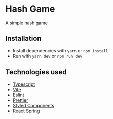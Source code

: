 # Hash Game

A simple hash game

## Installation

- Install dependencies with `yarn` or `npm install`
- Run with `yarn dev` or `npm run dev`

## Technologies used

- [Typescript](https://www.typescriptlang.org/)
- [Vite](https://vitejs.dev/)
- [Eslint](https://eslint.org/)
- [Prettier](https://prettier.io/)
- [Styled Components](https://styled-components.com/)
- [React Spring](https://react-spring.io/)
